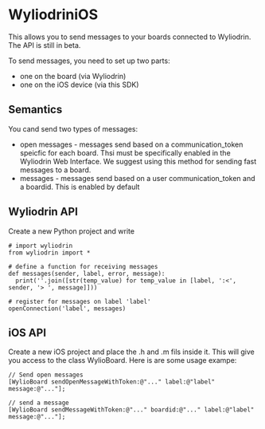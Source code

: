 WyliodriniOS
============

This allows you to send messages to your boards connected to Wyliodrin. The API is still in beta.

To send messages, you need to set up two parts:
  * one on the board (via Wyliodrin)
  * one on the iOS device (via this SDK)

Semantics
---------
You cand send two types of messages:
  * open messages - messages send based on a communication_token speicfic for each board. Thsi must be specifically enabled in the Wyliodrin Web Interface. We suggest using this method for sending fast messages to a board.
  * messages - messages send based on a user communication_token and a boardid. This is enabled by default

Wyliodrin API
-------------
Create a new Python project and write

    # import wyliodrin
    from wyliodrin import *
    
    # define a function for receiving messages
    def messages(sender, label, error, message):
      print(''.join([str(temp_value) for temp_value in [label, ':<', sender, '> ', message]]))
      
    # register for messages on label 'label'
    openConnection('label', messages)

iOS API
-------

Create a new iOS project and place the .h and .m fils inside it. This will give you access 
to the class WylioBoard. Here is are some usage exampe:

    // Send open messages
    [WylioBoard sendOpenMessageWithToken:@"..." label:@"label" message:@"..."];
    
    // send a message
    [WylioBoard sendMessageWithToken:@"..." boardid:@"..." label:@"label" message:@"..."];
